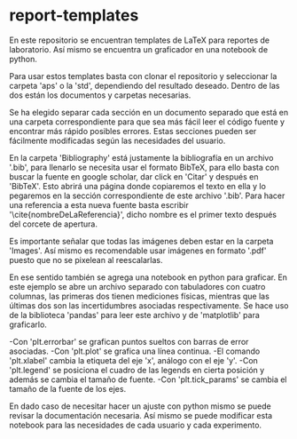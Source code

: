 # report-templates
En este repositorio se encuentran templates de LaTeX para reportes de laboratorio. Así mismo se encuentra un graficador en una notebook de python.

Para usar estos templates basta con clonar el repositorio y seleccionar la carpeta 'aps' o la 'std', dependiendo del resultado deseado. Dentro de las dos están los documentos y carpetas necesarias.

Se ha elegido separar cada sección en un documento separado que está en una carpeta correspondiente para que sea más fácil leer el código fuente y encontrar más rápido posibles errores. Estas secciones pueden ser fácilmente modificadas según las necesidades del usuario. 

En la carpeta 'Bibliography' está justamente la bibliografía en un archivo '.bib', para llenarlo se necesita usar el formato BibTeX, para ello basta con buscar la fuente en google scholar, dar click en 'Citar' y después en 'BibTeX'. Esto abrirá una página donde copiaremos el texto en ella y lo pegaremos en la sección correspondiente de este archivo '.bib'. Para hacer una referencia a esta nueva fuente basta escribir '\cite{nombreDeLaReferencia}', dicho nombre es el primer texto después del corcete de apertura.

Es importante señalar que todas las imágenes deben estar en la carpeta 'Images'. Así mismo es recomendable usar imágenes en formato '.pdf' puesto que no se pixelean al reescalarlas.

En ese sentido también se agrega una notebook en python para graficar. En este ejemplo se abre un archivo separado con tabuladores con cuatro columnas, las primeras dos tienen mediciones físicas, mientras que las últimas dos son las incertidumbres asociadas respectivamente. Se hace uso de la biblioteca 'pandas' para leer este archivo y de 'matplotlib' para graficarlo.

-Con 'plt.errorbar' se grafican puntos sueltos con barras de error asociadas. 
-Con 'plt.plot' se grafica una línea continua.
-El comando 'plt.xlabel' cambia la etiqueta del eje 'x', análogo con el eje 'y'.
-Con 'plt.legend' se posiciona el cuadro de las legends en cierta posición y además se cambia el tamaño de fuente.
-Con 'plt.tick_params' se cambia el tamaño de la fuente de los ejes.

En dado caso de necesitar hacer un ajuste con python mismo se puede revisar la documentación necesaria. Así mismo se puede modificar esta notebook para las necesidades de cada usuario y cada experimento.
